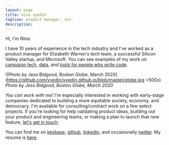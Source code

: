 ```yaml
---
layout: page
title: nina vyedin
tagline: product manager, etc.
description: 
---
```


_Hi, I'm Nina._ 

I have 10 years of experience in the tech industry and I've worked as a product manager for Elizabeth Warren's tech team, a successful Silicon Valley startup, and Microsoft. You can see examples of my work on [campaign tech](), [data](), and [tools for people who write code]().

![Photo by Jess Bidgood, Boston Globe, March 2020](https://github.com/vyedin/vyedin.github.io/blob/master/globe.jpg =500x)
_Photo by Jess Bidgood, Boston Globe, March 2020_

_You can work with me!_ I'm especially interested in working with early-stage companies dedicated to building a more equitable society, economy, and democracy. I'm available for consulting/contract work on a few select projects. If you're looking for help validating product ideas, building out your product and engineering teams, or making a plan to launch that new feature, [let's get in touch](mailto:nina@vyed.in).

You can find me on [keybase](https://keybase.io/vyedin), [github](https://github.com/vyedin), [linkedin](https://www.linkedin.com/in/vyedin/), and occasionally [twitter](https://twitter.com/vyedin). My resume is [here]().

